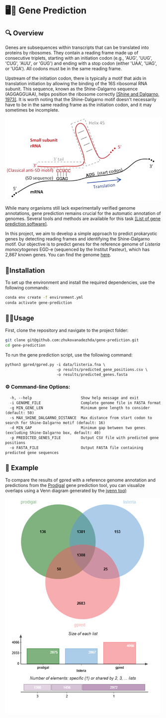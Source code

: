 # 🖥️🧬 Gene Prediction

## 🔍 Overview

Genes are subsequences within transcripts that can be translated into proteins by ribosomes. They contain a reading frame made up of consecutive triplets, starting with an initiation codon (e.g., 'AUG', 'UUG', 'CUG', 'AUU', or 'GUG') and ending with a stop codon (either 'UAA', 'UAG', or 'UGA'). All codons must be in the same reading frame.

Upstream of the initiation codon, there is typically a motif that aids in translation initiation by allowing the binding of the 16S ribosomal RNA subunit. This sequence, known as the Shine-Dalgarno sequence (AGGAGGUAA), helps position the ribosome correctly [\[Shine and Dalgarno, 1973\]](https://www.sciencedirect.com/science/article/pii/0022283673905287). It is worth noting that the Shine-Dalgarno motif doesn't necessarily have to be in the same reading frame as the initiation codon, and it may sometimes be incomplete.

![Gene Prediction](assets/gene-prediction.png)

While many organisms still lack experimentally verified genome annotations, gene prediction remains crucial for the automatic annotation of genomes. Several tools and methods are available for this task [\[List of gene prediction software\]](https://en.wikipedia.org/wiki/List_of_gene_prediction_software).

In this project, we aim to develop a simple approach to predict prokaryotic genes by detecting reading frames and identifying the Shine-Dalgarno motif. Our objective is to predict genes for the reference genome of *Listeria monocytogenes* EGD-e (sequenced by the Institut Pasteur), which has 2,867 known genes. You can find the genome [here](https://www.ncbi.nlm.nih.gov/genome/browse/#!/proteins/159/159660%7CListeria%20monocytogenes%20EGD-e/).

## 🔄Installation

To set up the environment and install the required dependencies, use the following commands:

```bash
conda env create -f environment.yml
conda activate gene-prediction
```

## 🧑‍💻️Usage

First, clone the repository and navigate to the project folder:

```bash
git clone git@github.com:zhukovanadezhda/gene-prediction.git
cd gene-prediction
```

To run the gene prediction script, use the following command:

```
python3 gpred/gpred.py -i data/listeria.fna \
                       -p results/predicted_gene_positions.csv \
                       -o results/predicted_genes.fasta
```

### ⚙️ Command-line Options:

```
  -h, --help                      Show help message and exit
  -i GENOME_FILE                  Complete genome file in FASTA format
  -g MIN_GENE_LEN                 Minimum gene length to consider (default: 50)
  -s MAX_SHINE_DALGARNO_DISTANCE  Max distance from start codon to search for Shine-Dalgarno motif (default: 16)
  -d MIN_GAP                      Minimum gap between two genes (excluding Shine-Dalgarno box, default: 40)
  -p PREDICTED_GENES_FILE         Output CSV file with predicted gene positions
  -o FASTA_FILE                   Output FASTA file containing predicted gene sequences
```

## 🎁 Example

To compare the results of gpred with a reference genome annotation and predictions from the [Prodigal](https://github.com/hyattpd/Prodigal) gene prediction tool, you can visualize overlaps using a Venn diagram generated by the [jvenn tool](https://jvenn.toulouse.inra.fr/app/example.html):

![Comparison](assets/venn_chart.png)
